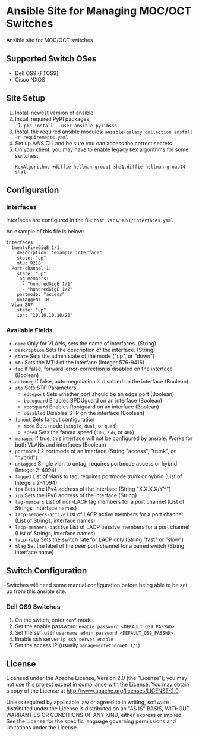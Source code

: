 # Ansible Site for Managing MOC/OCT Switches
Ansible site for MOC/OCT switches

## Supported Switch OSes

* Dell OS9 (FTOS9)
* Cisco NXOS

## Site Setup

1. Install newest version of ansible
1. Install required PyPI packages:
    1. `pip install --user ansible-pylibssh`
1. Install the required ansible modules: `ansible-galaxy collection install -r requirements.yaml`
1. Set up AWS CLI and be sure you can access the correct secrets
1. On your client, you may have to enable legacy kex algorithms for some switches:
    ```
    KexAlgorithms +diffie-hellman-group1-sha1,diffie-hellman-group14-sha1
    ```

## Configuration

### Interfaces

Interfaces are configured in the file `host_vars/HOST/interfaces.yaml`

An example of this file is below:

```
interfaces:
  twentyFiveGigE 1/1:
    description: "example interface"
    state: "up"
    mtu: 9216
  Port-channel 1:
    state: "up"
    lag-members:
      - "hundredGigE 1/1"
      - "hundredGigE 1/2"
    portmode: "access"
    untagged: 10
  Vlan 207:
    state: "up"
    ip4: "10.10.10.10/20"
```

### Available Fields

* `name` Only for VLANs, sets the name of interfaces. (String)
* `description` Sets the description of the interface. (String)
* `state` Sets the admin state of the mode ("up", or "down")
* `mtu` Sets the MTU of the interface (Integer 576-9416)
* `fec` If false, forward-error-correction is disabled on the interface (Boolean)
* `autoneg` If false, auto-negotiation is disabled on the interface (Boolean)
* `stp` Sets STP Parameters
  * `edgeport` Sets whether port should be an edge port (Boolean)
  * `bpduguard` Enables BPDUguard on an interface (Boolean)
  * `rootguard` Enables Rootguard on an interface (Boolean)
  * `disabled` Disables STP on the interface (Boolean)
* `fanout` Sets fanout configuration
  * `mode` Sets mode (`single`, `dual`, or `quad`)
  * `speed` Sets the fanout speed (`10G`, `25G`, or `40G`)
* `managed` If true, this interface will not be configured by ansible. Works for both VLANs and interfaces (Boolean)
* `portmode` L2 portmode of an interface (String "access", "trunk", or "hybrid")
* `untagged` Single vlan to untag, requires portmode access or hybrid (Integer 2-4094)
* `tagged` List of vlans to tag, requires portmode trunk or hybrid (List of Integers 2-4094)
* `ip4` Sets the IPv4 address of the interface (String "X.X.X.X/YY")
* `ip6` Sets the IPv6 address of the interface (String)
* `lag-members` List of non-LACP lag members for a port channel (List of Strings, interface names)
* `lacp-members-active` List of LACP active members for a port channel (List of Strings, interface names)
* `lacp-members-passive` List of LACP passive members for a port channel (List of Strings, interface names)
* `lacp-rate` Sets the switch rate for LACP only (String "fast" or "slow")
* `mlag` Set the label of the peer port-channel for a paired switch (String interface name)

## Switch Configuration

Switches will need some manual configuration before being able to be set up from this ansible site.

### Dell OS9 Switches

1. On the switch, enter `conf` mode
1. Set the enable password: `enable password <DEFAULT_OS9_PASSWD>`
1. Set the ssh user `username admin password <DEFAULT_OS9_PASSWD>`
1. Enable ssh server `ip ssh server enable`
1. Set the access IP (usually `managementethernet 1/1`)

## License

Licensed under the Apache License, Version 2.0 (the "License"); you may
not use this project except in compliance with the License. You may obtain
a copy of the License at <http://www.apache.org/licenses/LICENSE-2.0>.

Unless required by applicable law or agreed to in writing, software
distributed under the License is distributed on an "AS IS" BASIS, WITHOUT
WARRANTIES OR CONDITIONS OF ANY KIND, either express or implied. See the
License for the specific language governing permissions and limitations
under the License.

